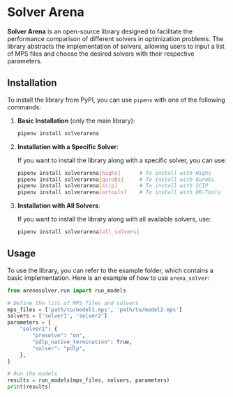 # Solver Arena

**Solver Arena** is an open-source library designed to facilitate the performance comparison of different solvers in optimization problems. The library abstracts the implementation of solvers, allowing users to input a list of MPS files and choose the desired solvers with their respective parameters.

## Installation

To install the library from PyPI, you can use `pipenv` with one of the following commands:

1. **Basic Installation** (only the main library):

    ```bash
    pipenv install solverarena
    ```

2. **Installation with a Specific Solver**:

    If you want to install the library along with a specific solver, you can use:

    ```bash
    pipenv install solverarena[highs]      # To install with Highs
    pipenv install solverarena[gurobi]     # To install with Gurobi
    pipenv install solverarena[scip]       # To install with SCIP
    pipenv install solverarena[ortools]    # To install with OR-Tools
    ```

3. **Installation with All Solvers**:

    If you want to install the library along with all available solvers, use:

    ```bash
    pipenv install solverarena[all_solvers]
    ```

## Usage

To use the library, you can refer to the example folder, which contains a basic implementation. Here is an example of how to use `arena_solver`:

```python
from arenasolver.run import run_models

# Define the list of MPS files and solvers
mps_files = ['path/to/model1.mps', 'path/to/model2.mps']
solvers = ['solver1', 'solver2']
parameters = {
    "solver1": {
        "presolve": "on",
        "pdlp_native_termination": True,
        "solver": "pdlp",
    },
}

# Run the models
results = run_models(mps_files, solvers, parameters)
print(results)
```